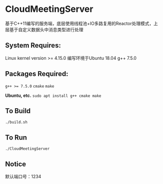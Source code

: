 # CloudMeetingServer

基于C++11编写的服务端，底层使用线程池+IO多路复用的Reactor处理模式，上层基于自定义数据头中消息类型进行处理

## System Requires:

  Linux kernel version >= 4.15.0
  编写环境于Ubuntu 18.04 g++ 7.5.0

## Packages Required:

  `g++ >= 7.5.0`
  `cmake`
  `make`

  **Ubuntu, etc.**
  `sudo apt install g++ cmake make`
  
## To Build

	./build.sh

## To Run

	./CloudMeetingServer
	
## Notice
  默认端口号：1234
